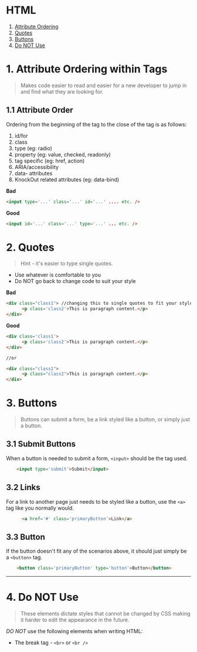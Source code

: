 
# HTML

 1. [Attribute Ordering](#attribute-ordering-within-tags)
 1. [Quotes](#quotes)
 1. [Buttons](#buttons)
 1. [Do NOT Use](#do-not-use)

# 1. Attribute Ordering within Tags
 > Makes code easier to read and easier for a new developer to jump in and find what they are looking for.

  ## 1.1 Attribute Order
   Ordering from the beginning of the tag to the close of the tag is as follows:

  1. id/for
  1. class
  1. type (eg: radio)
  1. property (eg: value, checked, readonly)
  1. tag specific (eg: href, action)
  1. ARIA/accessibility
  1. data- attributes
  1. KnockOut related attributes (eg: data-bind)

**Bad**
 ```html
 <input type='...' class='...' id='...' .... etc. />
 ```

**Good**
 ```html
 <input id='...' class='...' type='...' ... etc. />
 ```


# 2. Quotes
  > Hint - it's easier to type single quotes.

+ Use whatever is comfortable to you
+ Do NOT go back to change code to suit your style

**Bad**
```html
<div class="class1"> //changing this to single quotes to fit your style
      <p class='class2'>This is paragraph content.</p>
</div>
```

**Good**
```html
<div class='class1'>
      <p class='class2'>This is paragraph content.</p>
</div>

//or

<div class="class1">
      <p class="class2">This is paragraph content.</p>
</div>
```


# 3. Buttons
  > Buttons can submit a form, be a link styled like a button, or simply just a button.

 ## 3.1 Submit Buttons

   When a button is needed to submit a form, ``<input>`` should be the tag used.

  ```html
      <input type='submit'>Submit</input>
  ```
 ## 3.2 Links
  For a link to another page just needs to be styled like a button, use the ``<a>`` tag like you normally would.

  ```html
        <a href='#' class='primaryButton'>Link</a>
  ```

 ## 3.3  Button

 If the button doesn't fit any of the scenarios above, it should just simply be a  ``<button>`` tag.

  ```html
      <button class='primaryButton' type='button'>Button</button>
  ```

---


# 4. Do NOT Use
  > These elements dictate styles that cannot be changed by CSS making it harder to edit the appearance in the future.

*DO NOT* use the following elements when writing HTML:

 + The break tag -  ``<br>`` or ``<br />``
